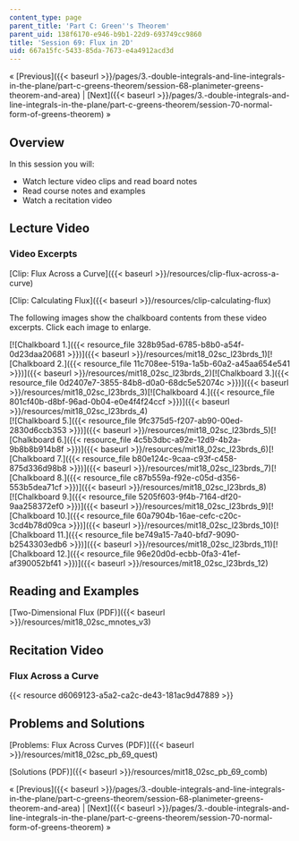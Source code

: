 ```yaml
---
content_type: page
parent_title: 'Part C: Green''s Theorem'
parent_uid: 138f6170-e946-b9b1-22d9-693749cc9860
title: 'Session 69: Flux in 2D'
uid: 667a15fc-5433-85da-7673-e4a4912acd3d
---
```


« [Previous]({{< baseurl >}}/pages/3.-double-integrals-and-line-integrals-in-the-plane/part-c-greens-theorem/session-68-planimeter-greens-theorem-and-area) | [Next]({{< baseurl >}}/pages/3.-double-integrals-and-line-integrals-in-the-plane/part-c-greens-theorem/session-70-normal-form-of-greens-theorem) »

Overview
--------

In this session you will:

*   Watch lecture video clips and read board notes
*   Read course notes and examples
*   Watch a recitation video

Lecture Video
-------------

### Video Excerpts

[Clip: Flux Across a Curve]({{< baseurl >}}/resources/clip-flux-across-a-curve)

[Clip: Calculating Flux]({{< baseurl >}}/resources/clip-calculating-flux)

The following images show the chalkboard contents from these video excerpts. Click each image to enlarge.

[![Chalkboard 1.]({{< resource_file 328b95ad-6785-b8b0-a54f-0d23daa20681 >}})]({{< baseurl >}}/resources/mit18_02sc_l23brds_1)[![Chalkboard 2.]({{< resource_file 11c708ee-519a-1a5b-60a2-a45aa654e541 >}})]({{< baseurl >}}/resources/mit18_02sc_l23brds_2)[![Chalkboard 3.]({{< resource_file 0d2407e7-3855-84b8-d0a0-68dc5e52074c >}})]({{< baseurl >}}/resources/mit18_02sc_l23brds_3)[![Chalkboard 4.]({{< resource_file 801cf40b-d8bf-96ad-0b04-e0e4f4f24ccf >}})]({{< baseurl >}}/resources/mit18_02sc_l23brds_4)  
[![Chalkboard 5.]({{< resource_file 9fc375d5-f207-ab90-00ed-2830d6ccb353 >}})]({{< baseurl >}}/resources/mit18_02sc_l23brds_5)[![Chalkboard 6.]({{< resource_file 4c5b3dbc-a92e-12d9-4b2a-9b8b8b914b8f >}})]({{< baseurl >}}/resources/mit18_02sc_l23brds_6)[![Chalkboard 7.]({{< resource_file b80e124c-9caa-c93f-c458-875d336d98b8 >}})]({{< baseurl >}}/resources/mit18_02sc_l23brds_7)[![Chalkboard 8.]({{< resource_file c87b559a-f92e-c05d-d356-553b5dea71cf >}})]({{< baseurl >}}/resources/mit18_02sc_l23brds_8)  
[![Chalkboard 9.]({{< resource_file 5205f603-9f4b-7164-df20-9aa258372ef0 >}})]({{< baseurl >}}/resources/mit18_02sc_l23brds_9)[![Chalkboard 10.]({{< resource_file 60a7904b-16ae-cefc-c20c-3cd4b78d09ca >}})]({{< baseurl >}}/resources/mit18_02sc_l23brds_10)[![Chalkboard 11.]({{< resource_file be749a15-7a40-bfd7-9090-b2543303edb6 >}})]({{< baseurl >}}/resources/mit18_02sc_l23brds_11)[![Chalkboard 12.]({{< resource_file 96e20d0d-ecbb-0fa3-41ef-af390052bf41 >}})]({{< baseurl >}}/resources/mit18_02sc_l23brds_12)

Reading and Examples
--------------------

[Two-Dimensional Flux (PDF)]({{< baseurl >}}/resources/mit18_02sc_mnotes_v3)

Recitation Video
----------------

### Flux Across a Curve

{{< resource d6069123-a5a2-ca2c-de43-181ac9d47889 >}}

Problems and Solutions
----------------------

[Problems: Flux Across Curves (PDF)]({{< baseurl >}}/resources/mit18_02sc_pb_69_quest)

[Solutions (PDF)]({{< baseurl >}}/resources/mit18_02sc_pb_69_comb)

« [Previous]({{< baseurl >}}/pages/3.-double-integrals-and-line-integrals-in-the-plane/part-c-greens-theorem/session-68-planimeter-greens-theorem-and-area) | [Next]({{< baseurl >}}/pages/3.-double-integrals-and-line-integrals-in-the-plane/part-c-greens-theorem/session-70-normal-form-of-greens-theorem) »